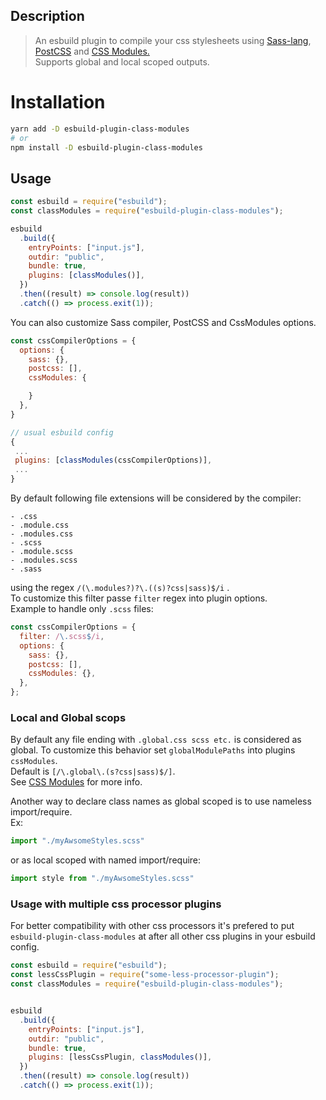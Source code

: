 ## Description

> An esbuild plugin to compile your css stylesheets using [Sass-lang](https://sass-lang.com/documentation/js-api/modules#compile), [PostCSS](https://postcss.org) and [CSS Modules.](https://github.com/css-modules/css-modules)  
> Supports global and local scoped outputs.

# Installation

```bash
yarn add -D esbuild-plugin-class-modules
# or
npm install -D esbuild-plugin-class-modules
```

## Usage

```js
const esbuild = require("esbuild");
const classModules = require("esbuild-plugin-class-modules");

esbuild
  .build({
    entryPoints: ["input.js"],
    outdir: "public",
    bundle: true,
    plugins: [classModules()],
  })
  .then((result) => console.log(result))
  .catch(() => process.exit(1));
```

You can also customize Sass compiler, PostCSS and CssModules options.

```js
const cssCompilerOptions = {
  options: {
    sass: {},
    postcss: [],
    cssModules: {

    }
  },
}

// usual esbuild config
{
 ...
 plugins: [classModules(cssCompilerOptions)],
 ...
}

```

By default following file extensions will be considered by the compiler:

    - .css
    - .module.css
    - .modules.css
    - .scss
    - .module.scss
    - .modules.scss
    - .sass

using the regex `/(\.modules?)?\.((s)?css|sass)$/i` .  
To customize this filter passe `filter` regex into plugin options.  
Example to handle only `.scss` files:

```javascript
const cssCompilerOptions = {
  filter: /\.scss$/i,
  options: {
    sass: {},
    postcss: [],
    cssModules: {},
  },
};
```

### Local and Global scops

By default any file ending with `.global.css scss etc.` is considered as global.
To customize this behavior set `globalModulePaths` into plugins `cssModules`.  
Default is `[/\.global\.(s?css|sass)$/]`.  
See [CSS Modules](https://github.com/css-modules/css-modules) for more info.

Another way to declare class names as global scoped is to use nameless import/require.  
Ex:
```javascript
import "./myAwsomeStyles.scss"
```
or as local scoped with named import/require:
```javascript
import style from "./myAwsomeStyles.scss"
```

### Usage with multiple css processor plugins
For better compatibility with other css processors it's prefered to put `esbuild-plugin-class-modules` at after all other css plugins in your esbuild config.

```js
const esbuild = require("esbuild");
const lessCssPlugin = require("some-less-processor-plugin");
const classModules = require("esbuild-plugin-class-modules");


esbuild
  .build({
    entryPoints: ["input.js"],
    outdir: "public",
    bundle: true,
    plugins: [lessCssPlugin, classModules()],
  })
  .then((result) => console.log(result))
  .catch(() => process.exit(1));
```